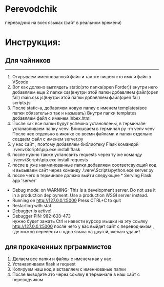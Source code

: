 # Perevodchik
переводчик на всех языках (сайт в реальном времени)
# Инструкция:
## Для чайников 
****************
1. Открываем именнованный файл и так же пишем это имя и файл в VScode
2. Вот как должно выглядеть
static(это папка(open Forder)) внутри него добавляем еще 2 папки
css(внутри этой папки добавляем файл(open fail) main.css
js(внутри этой папки добавляем файл(open fail) scripts.js
3. После static-a, добавляем новую папку с именем templates(все папки обязательно так и называть)
Внутри папки templates добавляем файл с именем inbex.html
4. После как все папки будут успешно установлены, в терминале устанавливаем папку venv. Вписываем в терминал py -m venv venv
После нее отдельно в иконке со всеми файлами и папки отдельно создаем файл с именем server.py 
5. у нас сайт , поэтому добавляем библиотеку Flask командой .\venv\Scripts\pip.exe install flask
6. после нужно также установить requests через ту же команду .\venv\Scripts\pip.exe install requests
7. после в уже наиминованные папки добавляем соответсвующий код и вызываем сайт через команду .\venv\Scripts\python.exe server.py
8. после чего в терминале должно выйти следующее  * Serving Flask app 'server'
 * Debug mode: on
WARNING: This is a development server. Do not use it in a production deployment. Use a production WSGI server instead.
 * Running on http://127.0.0.1:5000
Press CTRL+C to quit
 * Restarting with stat
 * Debugger is active!
 * Debugger PIN: 982-638-473   
нужно будет зажать Ctrl и навести курсор мышки на эту ссылку http://127.0.0.1:5000
после чего у вас выйдет сайт с переводчиком , где можно перевести с одно языка на другой, желаю удачи!
## для прокаченных прграммистов
1. Делаем все папки и файлы с именем как у нас
2. Устанавливаем flask и request
3. Копируем наш код и вставляем с именнованые папки
4. После выводите это через ссылку в терминале в наш сайт с переводчиком
